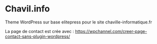 # Chavil.info
Theme WordPress sur base elitepress pour le site chaville-informatique.fr

La page de contact est crée avec : https://wpchannel.com/creer-page-contact-sans-plugin-wordpress/
